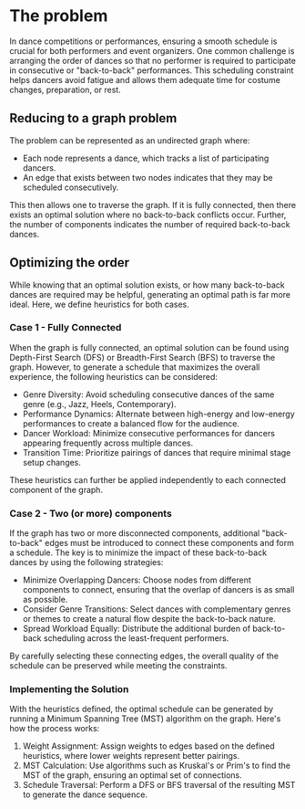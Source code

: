 
# The problem
In dance competitions or performances, ensuring a smooth schedule is crucial for both performers and event organizers. One common challenge is arranging the order of dances so that no performer is required to participate in consecutive or "back-to-back" performances. This scheduling constraint helps dancers avoid fatigue and allows them adequate time for costume changes, preparation, or rest.

## Reducing to a graph problem
The problem can be represented as an undirected graph where:

- Each node represents a dance, which tracks a list of participating dancers.
- An edge that exists between two nodes indicates that they may be scheduled consecutively.

This then allows one to traverse the graph. If it is fully connected, then there exists an optimal solution where no back-to-back conflicts occur. Further, the number of components indicates the number of required back-to-back dances.

## Optimizing the order
While knowing that an optimal solution exists, or how many back-to-back dances are required may be helpful, generating an optimal path is far more ideal. Here, we define heuristics for both cases.

### Case 1 - Fully Connected
When the graph is fully connected, an optimal solution can be found using Depth-First Search (DFS) or Breadth-First Search (BFS) to traverse the graph. However, to generate a schedule that maximizes the overall experience, the following heuristics can be considered:

- Genre Diversity: Avoid scheduling consecutive dances of the same genre (e.g., Jazz, Heels, Contemporary).
- Performance Dynamics: Alternate between high-energy and low-energy performances to create a balanced flow for the audience.
- Dancer Workload: Minimize consecutive performances for dancers appearing frequently across multiple dances.
- Transition Time: Prioritize pairings of dances that require minimal stage setup changes.

These heuristics can further be applied independently to each connected component of the graph.

### Case 2 - Two (or more) components
If the graph has two or more disconnected components, additional "back-to-back" edges must be introduced to connect these components and form a schedule. The key is to minimize the impact of these back-to-back dances by using the following strategies:

- Minimize Overlapping Dancers: Choose nodes from different components to connect, ensuring that the overlap of dancers is as small as possible.
- Consider Genre Transitions: Select dances with complementary genres or themes to create a natural flow despite the back-to-back nature.
- Spread Workload Equally: Distribute the additional burden of back-to-back scheduling across the least-frequent performers.

By carefully selecting these connecting edges, the overall quality of the schedule can be preserved while meeting the constraints.


### Implementing the Solution
With the heuristics defined, the optimal schedule can be generated by running a Minimum Spanning Tree (MST) algorithm on the graph. Here's how the process works:

1. Weight Assignment: Assign weights to edges based on the defined heuristics, where lower weights represent better pairings.
2. MST Calculation: Use algorithms such as Kruskal's or Prim's to find the MST of the graph, ensuring an optimal set of connections.
3. Schedule Traversal: Perform a DFS or BFS traversal of the resulting MST to generate the dance sequence.